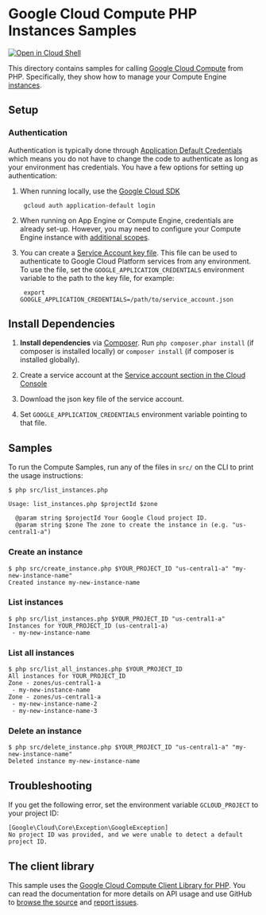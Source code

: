 Google Cloud Compute PHP Instances Samples
==========================================

[![Open in Cloud Shell][shell_img]][shell_link]

[shell_img]: http://gstatic.com/cloudssh/images/open-btn.svg
[shell_link]: https://console.cloud.google.com/cloudshell/open?git_repo=https://github.com/googlecloudplatform/php-docs-samples&page=editor&working_dir=compute/cloud-client/instances

This directory contains samples for calling [Google Cloud Compute][compute]
from PHP. Specifically, they show how to manage your Compute Engine [instances][instances].

[compute]: https://cloud.google.com/compute/docs/apis
[instances]: https://cloud.google.com/compute/docs/instances/stop-start-instance

## Setup

### Authentication

Authentication is typically done through [Application Default Credentials][adc]
which means you do not have to change the code to authenticate as long as
your environment has credentials. You have a few options for setting up
authentication:

1. When running locally, use the [Google Cloud SDK][google-cloud-sdk]

        gcloud auth application-default login

1. When running on App Engine or Compute Engine, credentials are already
   set-up. However, you may need to configure your Compute Engine instance
   with [additional scopes][additional_scopes].

1. You can create a [Service Account key file][service_account_key_file]. This file can be used to
   authenticate to Google Cloud Platform services from any environment. To use
   the file, set the ``GOOGLE_APPLICATION_CREDENTIALS`` environment variable to
   the path to the key file, for example:

        export GOOGLE_APPLICATION_CREDENTIALS=/path/to/service_account.json

[adc]: https://cloud.google.com/docs/authentication#getting_credentials_for_server-centric_flow
[additional_scopes]: https://cloud.google.com/compute/docs/authentication#using
[service_account_key_file]: https://developers.google.com/identity/protocols/OAuth2ServiceAccount#creatinganaccount

## Install Dependencies

1. **Install dependencies** via [Composer](http://getcomposer.org/doc/00-intro.md).
    Run `php composer.phar install` (if composer is installed locally) or `composer install`
    (if composer is installed globally).

1. Create a service account at the
[Service account section in the Cloud Console](https://console.cloud.google.com/iam-admin/serviceaccounts/)

1. Download the json key file of the service account.

1. Set `GOOGLE_APPLICATION_CREDENTIALS` environment variable pointing to that file.

## Samples

To run the Compute Samples, run any of the files in `src/` on the CLI to print
the usage instructions:

```
$ php src/list_instances.php

Usage: list_instances.php $projectId $zone

  @param string $projectId Your Google Cloud project ID.
  @param string $zone The zone to create the instance in (e.g. "us-central1-a")
```

### Create an instance

```
$ php src/create_instance.php $YOUR_PROJECT_ID "us-central1-a" "my-new-instance-name"
Created instance my-new-instance-name
```

### List instances

```
$ php src/list_instances.php $YOUR_PROJECT_ID "us-central1-a"
Instances for YOUR_PROJECT_ID (us-central1-a)
 - my-new-instance-name
```

### List all instances

```
$ php src/list_all_instances.php $YOUR_PROJECT_ID
All instances for YOUR_PROJECT_ID
Zone - zones/us-central1-a
 - my-new-instance-name
Zone - zones/us-central1-a
 - my-new-instance-name-2
 - my-new-instance-name-3
```

### Delete an instance

```
$ php src/delete_instance.php $YOUR_PROJECT_ID "us-central1-a" "my-new-instance-name"
Deleted instance my-new-instance-name
```

## Troubleshooting

If you get the following error, set the environment variable `GCLOUD_PROJECT` to your project ID:

```
[Google\Cloud\Core\Exception\GoogleException]
No project ID was provided, and we were unable to detect a default project ID.
```

## The client library

This sample uses the [Google Cloud Compute Client Library for PHP][google-cloud-php].
You can read the documentation for more details on API usage and use GitHub
to [browse the source][google-cloud-php-source] and [report issues][google-cloud-php-issues].

[google-cloud-php]: https://googleapis.github.io/google-cloud-php/#/docs/google-cloud/v0.152.0/compute/readme
[google-cloud-php-source]: https://github.com/GoogleCloudPlatform/google-cloud-php
[google-cloud-php-issues]: https://github.com/GoogleCloudPlatform/google-cloud-php/issues
[google-cloud-sdk]: https://cloud.google.com/sdk/
